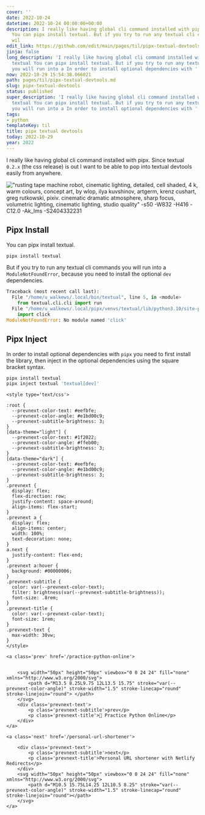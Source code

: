 ```yaml
---
cover: ''
date: 2022-10-24
datetime: 2022-10-24 00:00:00+00:00
description: I really like having global cli command installed with pipx.  Since textual
  You can pipx install textual. But if you try to run any textual cli commands you
  wil
edit_link: https://github.com/edit/main/pages/til/pipx-textual-devtools.md
jinja: false
long_description: 'I really like having global cli command installed with pipx.  Since
  textual You can pipx install textual. But if you try to run any textual cli commands
  you will run into a In order to install optional dependencies with '
now: 2022-10-29 15:54:38.066021
path: pages/til/pipx-textual-devtools.md
slug: pipx-textual-devtools
status: published
super_description: 'I really like having global cli command installed with pipx.  Since
  textual You can pipx install textual. But if you try to run any textual cli commands
  you will run into a In order to install optional dependencies with '
tags:
- python
templateKey: til
title: pipx textual devtools
today: 2022-10-29
year: 2022
---
```


I really like having global cli command installed with pipx.  Since textual
`0.2.x` (the css release) is out I want to be able to pop into textual devtools
easily from anywhere.

!["rusting tape machine robot, cinematic lighting, detailed, cell shaded, 4 k, warm colours, concept art, by wlop, ilya kuvshinov, artgerm, krenz cushart, greg rutkowski, pixiv. cinematic dramatic atmosphere, sharp focus, volumetric lighting, cinematic lighting, studio quality" -s50 -W832 -H416 -C12.0 -Ak_lms -S2404332231](https://stable-diffusion.waylonwalker.com/000359.2404332231.webp)

## Pipx Install

You can pipx install textual.

``` bash
pipx install textual
```

But if you try to run any textual cli commands you will run into a
`ModuleNotFoundError`, because you need to install the optional `dev`
dependencies.

``` python
Traceback (most recent call last):
  File "/home/u_walkews/.local/bin/textual", line 5, in <module>
    from textual.cli.cli import run
  File "/home/u_walkews/.local/pipx/venvs/textual/lib/python3.10/site-packages/textual/cli/cli.py", line 4, in <module>
    import click
ModuleNotFoundError: No module named 'click'
```

## Pipx Inject

In order to install optional dependencies with `pipx` you need to first install
the library, then inject in the optional dependencies using the square bracket
syntax.

``` bash
pipx install textual
pipx inject textual 'textual[dev]'
```
<div class='prevnext'>

    <style type='text/css'>

    :root {
      --prevnext-color-text: #eefbfe;
      --prevnext-color-angle: #e1bd00c9;
      --prevnext-subtitle-brightness: 3;
    }
    [data-theme="light"] {
      --prevnext-color-text: #1f2022;
      --prevnext-color-angle: #ffeb00;
      --prevnext-subtitle-brightness: 3;
    }
    [data-theme="dark"] {
      --prevnext-color-text: #eefbfe;
      --prevnext-color-angle: #e1bd00c9;
      --prevnext-subtitle-brightness: 3;
    }
    .prevnext {
      display: flex;
      flex-direction: row;
      justify-content: space-around;
      align-items: flex-start;
    }
    .prevnext a {
      display: flex;
      align-items: center;
      width: 100%;
      text-decoration: none;
    }
    a.next {
      justify-content: flex-end;
    }
    .prevnext a:hover {
      background: #00000006;
    }
    .prevnext-subtitle {
      color: var(--prevnext-color-text);
      filter: brightness(var(--prevnext-subtitle-brightness));
      font-size: .8rem;
    }
    .prevnext-title {
      color: var(--prevnext-color-text);
      font-size: 1rem;
    }
    .prevnext-text {
      max-width: 30vw;
    }
    </style>
    
    <a class='prev' href='/practice-python-online'>
    

        <svg width="50px" height="50px" viewbox="0 0 24 24" fill="none" xmlns="http://www.w3.org/2000/svg">
            <path d="M13.5 8.25L9.75 12L13.5 15.75" stroke="var(--prevnext-color-angle)" stroke-width="1.5" stroke-linecap="round" stroke-linejoin="round"> </path>
        </svg>
        <div class='prevnext-text'>
            <p class='prevnext-subtitle'>prev</p>
            <p class='prevnext-title'>🐍 Practice Python Online</p>
        </div>
    </a>
    
    <a class='next' href='/personal-url-shortener'>
    
        <div class='prevnext-text'>
            <p class='prevnext-subtitle'>next</p>
            <p class='prevnext-title'>Personal URL shortener with Netlify Redirects</p>
        </div>
        <svg width="50px" height="50px" viewbox="0 0 24 24" fill="none" xmlns="http://www.w3.org/2000/svg">
            <path d="M10.5 15.75L14.25 12L10.5 8.25" stroke="var(--prevnext-color-angle)" stroke-width="1.5" stroke-linecap="round" stroke-linejoin="round"></path>
        </svg>
    </a>
  </div>